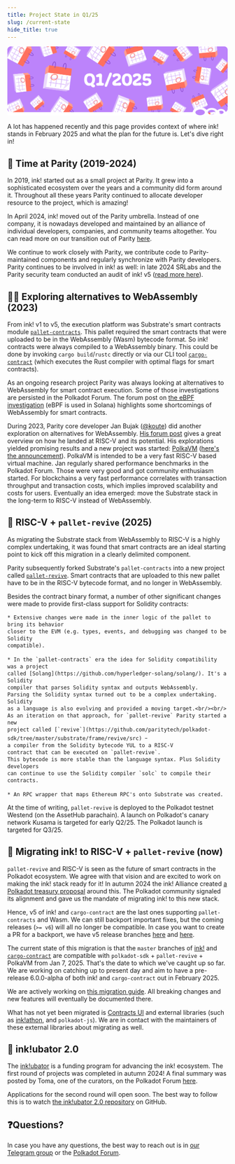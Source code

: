 ```yaml
---
title: Project State in Q1/25
slug: /current-state
hide_title: true
---
```


<img src="/img/title/q1-25.svg" className="titlePic titleSpace" />

A lot has happened recently and this page provides context of where 
ink! stands in February 2025 and what the plan for the future is.
Let's dive right in!

## 🤗 Time at Parity (2019-2024)

In 2019, ink! started out as a small project at Parity. It grew into a sophisticated
ecosystem over the years and a community did form around it.
Throughout all these years Parity continued to allocate developer resource to the
project, which is amazing!

In April 2024, ink! moved out of the Parity umbrella. Instead of one company,
it is nowadays developed and maintained by an alliance of individual developers,
companies, and community teams altogether.
You can read more on our transition out of Parity
[here](https://x.com/ink_lang/status/1783877356819783916).

We continue to work closely with Parity, we contribute code to Parity-maintained
components and regularly synchronize with Parity developers. Parity continues to
be involved in ink! as well: in late 2024 SRLabs and the Parity security team
conducted an audit of ink! v5 ([read more here](https://x.com/paritytech/status/1882492494661005760)).

## 🧑‍🔬 Exploring alternatives to WebAssembly (2023)

From ink! v1 to v5, the execution platform was Substrate's smart contracts
module [`pallet-contracts`](https://github.com/paritytech/polkadot-sdk/tree/master/substrate/frame/contracts/).
This pallet required the smart contracts that were uploaded to be in the WebAssembly
(Wasm) bytecode format. So ink! contracts were always compiled to a WebAssembly binary.
This could be done by invoking `cargo build`/`rustc` directly or via our CLI tool 
[`cargo-contract`](https://github.com/use-ink/cargo-contract) (which executes the
Rust compiler with optimal flags for smart contracts).

As an ongoing research project Parity was always looking at alternatives to WebAssembly
for smart contract execution. Some of those investigations are
persisted in the Polkadot Forum. The forum post on [the eBPF investigation](https://forum.polkadot.network/t/ebpf-contracts-hackathon/1084)
(eBPF is used in Solana) highlights some shortcomings of WebAssembly for smart contracts.

During 2023, Parity core developer Jan Bujak ([@koute](https://github.com/koute)) did another
exploration on alternatives for WebAssembly. [His forum post](https://forum.polkadot.network/t/exploring-alternatives-to-wasm-for-smart-contracts/2434)
gives a great overview on how he landed at RISC-V and its potential.
His explorations yielded promising results and a new project
was started: [PolkaVM](https://github.com/paritytech/polkavm)
([here's the announcement](https://forum.polkadot.network/t/announcing-polkavm-a-new-risc-v-based-vm-for-smart-contracts-and-possibly-more/3811)).
PolkaVM is intended to be a very fast RISC-V based virtual machine. Jan
regularly shared performance benchmarks in the Polkadot Forum. Those were very
good and got community enthusiasm started. 
For blockchains a very fast performance correlates with transaction throughput
and transaction costs, which implies improved scalability and costs for users.
Eventually an idea emerged: move the Substrate stack in the long-term to RISC-V
instead of WebAssembly.

## 🤝 RISC-V + `pallet-revive` (2025)

As migrating the Substrate stack from WebAssembly to RISC-V is a highly complex
undertaking, it was found that smart contracts are an ideal starting point 
to kick off this migration in a clearly delimited component.

Parity subsequently forked Substrate's `pallet-contracts` into a new project called
[`pallet-revive`](https://github.com/paritytech/polkadot-sdk/tree/master/substrate/frame/revive). 
Smart contracts that are uploaded to this new pallet have to be
in the RISC-V bytecode format, and no longer in WebAssembly.

Besides the contract binary format, a number of other significant changes were
made to provide first-class support for Solidity contracts:

    * Extensive changes were made in the inner logic of the pallet to bring its behavior
    closer to the EVM (e.g. types, events, and debugging was changed to be Solidity
    compatible).

    * In the `pallet-contracts` era the idea for Solidity compatibility was a project 
    called [Solang](https://github.com/hyperledger-solang/solang/). It's a Solidity 
    compiler that parses Solidity syntax and outputs WebAssembly.
    Parsing the Solidity syntax turned out to be a complex undertaking. Solidity
    as a language is also evolving and provided a moving target.<br/><br/>
    As an iteration on that approach, for `pallet-revive` Parity started a new
    project called [`revive`](https://github.com/paritytech/polkadot-sdk/tree/master/substrate/frame/revive/src) ᠆
    a compiler from the Solidity bytecode YUL to a RISC-V 
    contract that can be executed on `pallet-revive`. 
    This bytecode is more stable than the language syntax. Plus Solidity developers
    can continue to use the Solidity compiler `solc` to compile their contracts. 

    * An RPC wrapper that maps Ethereum RPC's onto Substrate was created.

At the time of writing, `pallet-revive` is deployed to the Polkadot testnet Westend
(on the AssetHub parachain).
A launch on Polkadot's canary network Kusama is targeted for early Q2/25.
The Polkadot launch is targeted for Q3/25.

## 🙌 Migrating ink! to RISC-V + `pallet-revive` (now)

`pallet-revive` and RISC-V is seen as the future of smart contracts in the Polkadot
ecosystem. We agree with that vision and are excited to work on making the ink! stack 
ready for it!
In autumn 2024 the ink! Alliance created [a Polkadot treasury proposal](https://forum.polkadot.network/t/treasury-ink-alliance-for-a-more-successful-plaza/9692)
around this.
The Polkadot community signaled its alignment and gave us the mandate of
migrating ink! to this new stack.

Hence, v5 of ink! and `cargo-contract` are the last ones supporting `pallet-contracts`
and Wasm. We can still backport important fixes, but the coming releases (`>= v6`) will
all no longer be compatible. In case you want to create a PR for a backport, we have
v5 release branches [here](https://github.com/use-ink/ink/tree/v5.x) and [here](https://github.com/use-ink/cargo-contract/tree/v5.x.x).

The current state of this migration is that the `master` branches of 
[ink!](https://github.com/use-ink/ink) and [`cargo-contract`](https://github.com/use-ink/cargo-contract)
are compatible with `polkadot-sdk` + `pallet-revive` + PolkaVM from Jan 7, 2025.
That's the date to which we've caught up so far. We are working on catching up
to present day and aim to have a pre-release 6.0.0-alpha of both ink! and
`cargo-contract` out in February 2025.

We are actively working on [this migration guide](/6.x/faq/migrating-from-ink-5-to-6).
All breaking changes and new features will eventually be documented there. 

What has not yet been migrated is [Contracts UI](https://github.com/use-ink/contracts-ui)
and external libraries (such as [ink!athon](https://inkathon.xyz/), and `polkadot-js`). 
We are in contact with the maintainers of these external libraries about migrating as well.

## 💸 ink!ubator 2.0

The [ink!ubator](/ubator) is a funding program for advancing the ink! ecosystem. 
The first round of projects was completed in autumn 2024! A final summary was posted
by Toma, one of the curators, on the Polkadot Forum [here](https://forum.polkadot.network/t/final-report-of-ink-ubator/10120). 

Applications for the second round will open soon. The best way to follow this
is to watch [the ink!ubator 2.0 repository](https://github.com/use-inkubator/Ecosystem-Grants) 
on GitHub.

## ❓Questions?

In case you have any questions, the best way to reach out is in
[our Telegram group](https://t.me/inkathon) or the
[Polkadot Forum](https://forum.polkadot.network/).
